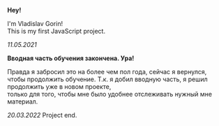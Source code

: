 <b>Hey!</b>

I'm Vladislav Gorin! </br>
This is my first JavaScript project.

<i>11.05.2021</i> 

<b>Вводная часть обучения закончена. Ура!</b>

Правда я забросил это на более чем пол года, сейчас я вернулся, </br>
чтобы продолжить обучение. Т.к. я добил вводную часть, я решил продолжить уже в новом проекте, </br>
только для того, чтобы мне было удобнее отслеживать нужный мне материал.</br>

<i>20.03.2022</i>
Project end.
